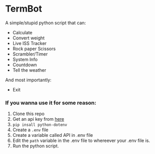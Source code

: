 # TermBot

A simple/stupid python script that can:

- Calculate
- Convert weight
- Live ISS Tracker
- Rock paper Scissors
- Scrambler/Timer
- System Info
- Countdown
- Tell the weather

And most importantly:

- Exit

### If you wanna use it for some reason:

1. Clone this repo
2. Get an api key from [here](https://openweathermap.org/api)
3. `pip insall python-dotenv`
4. Create a `.env` file
5. Create a variable called API in .env file
6. Edit the `path` variable in the .env file to whereever your .env file is.
7. Run the python script.
